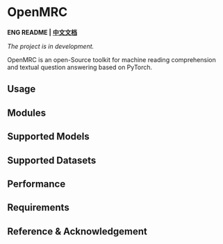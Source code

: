 # OpenMRC
**ENG README | [中文文档]()**

*The project is in development.*

OpenMRC is an open-Source toolkit for machine reading comprehension and textual question answering based on PyTorch.

## Usage

## Modules

## Supported Models

## Supported Datasets

## Performance

## Requirements

## Reference & Acknowledgement
